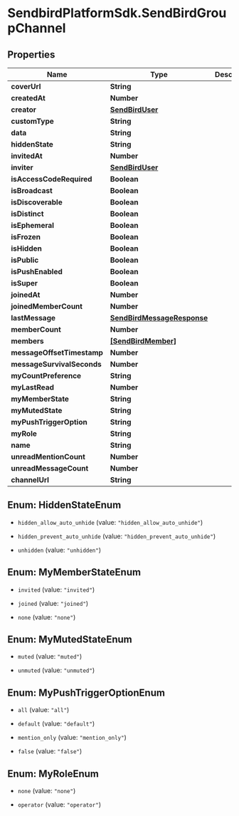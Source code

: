 # SendbirdPlatformSdk.SendBirdGroupChannel

## Properties

Name | Type | Description | Notes
------------ | ------------- | ------------- | -------------
**coverUrl** | **String** |  | [optional] 
**createdAt** | **Number** |  | [optional] 
**creator** | [**SendBirdUser**](SendBirdUser.md) |  | [optional] 
**customType** | **String** |  | [optional] 
**data** | **String** |  | [optional] 
**hiddenState** | **String** |  | [optional] 
**invitedAt** | **Number** |  | [optional] 
**inviter** | [**SendBirdUser**](SendBirdUser.md) |  | [optional] 
**isAccessCodeRequired** | **Boolean** |  | [optional] 
**isBroadcast** | **Boolean** |  | [optional] 
**isDiscoverable** | **Boolean** |  | [optional] 
**isDistinct** | **Boolean** |  | [optional] 
**isEphemeral** | **Boolean** |  | [optional] 
**isFrozen** | **Boolean** |  | [optional] 
**isHidden** | **Boolean** |  | [optional] 
**isPublic** | **Boolean** |  | [optional] 
**isPushEnabled** | **Boolean** |  | [optional] 
**isSuper** | **Boolean** |  | [optional] 
**joinedAt** | **Number** |  | [optional] 
**joinedMemberCount** | **Number** |  | [optional] 
**lastMessage** | [**SendBirdMessageResponse**](SendBirdMessageResponse.md) |  | [optional] 
**memberCount** | **Number** |  | [optional] 
**members** | [**[SendBirdMember]**](SendBirdMember.md) |  | [optional] 
**messageOffsetTimestamp** | **Number** |  | [optional] 
**messageSurvivalSeconds** | **Number** |  | [optional] 
**myCountPreference** | **String** |  | [optional] 
**myLastRead** | **Number** |  | [optional] 
**myMemberState** | **String** |  | [optional] 
**myMutedState** | **String** |  | [optional] 
**myPushTriggerOption** | **String** |  | [optional] 
**myRole** | **String** |  | [optional] 
**name** | **String** |  | [optional] 
**unreadMentionCount** | **Number** |  | [optional] 
**unreadMessageCount** | **Number** |  | [optional] 
**channelUrl** | **String** |  | [optional] 



## Enum: HiddenStateEnum


* `hidden_allow_auto_unhide` (value: `"hidden_allow_auto_unhide"`)

* `hidden_prevent_auto_unhide` (value: `"hidden_prevent_auto_unhide"`)

* `unhidden` (value: `"unhidden"`)





## Enum: MyMemberStateEnum


* `invited` (value: `"invited"`)

* `joined` (value: `"joined"`)

* `none` (value: `"none"`)





## Enum: MyMutedStateEnum


* `muted` (value: `"muted"`)

* `unmuted` (value: `"unmuted"`)





## Enum: MyPushTriggerOptionEnum


* `all` (value: `"all"`)

* `default` (value: `"default"`)

* `mention_only` (value: `"mention_only"`)

* `false` (value: `"false"`)





## Enum: MyRoleEnum


* `none` (value: `"none"`)

* `operator` (value: `"operator"`)




